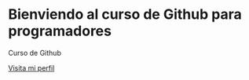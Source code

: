 # Bienviendo al curso de Github para programadores

Curso de Github

[Visita mi perfil](https://www.linkedin.com/in/luis-a-ram%C3%ADrez-pi%C3%B1a-b849a0255/)
